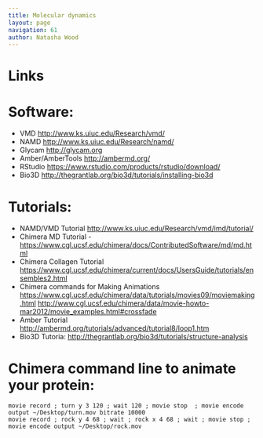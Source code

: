 ```yaml
---
title: Molecular dynamics
layout: page
navigation: 61
author: Natasha Wood
---
```


# Links

# Software:

- VMD  http://www.ks.uiuc.edu/Research/vmd/
- NAMD  http://www.ks.uiuc.edu/Research/namd/
- Glycam  http://glycam.org 
- Amber/AmberTools http://ambermd.org/ 
- RStudio  https://www.rstudio.com/products/rstudio/download/
- Bio3D  http://thegrantlab.org/bio3d/tutorials/installing-bio3d

# Tutorials:

- NAMD/VMD Tutorial  http://www.ks.uiuc.edu/Research/vmd/imd/tutorial/
- Chimera MD Tutorial - https://www.cgl.ucsf.edu/chimera/docs/ContributedSoftware/md/md.html
- Chimera Collagen Tutorial https://www.cgl.ucsf.edu/chimera/current/docs/UsersGuide/tutorials/ensembles2.html
- Chimera commands for Making Animations 
  https://www.cgl.ucsf.edu/chimera/data/tutorials/movies09/moviemaking.html
  http://www.cgl.ucsf.edu/chimera/data/movie-howto-mar2012/movie_examples.html#crossfade 
- Amber Tutorial	 http://ambermd.org/tutorials/advanced/tutorial8/loop1.htm
- Bio3D Tutoria: http://thegrantlab.org/bio3d/tutorials/structure-analysis

# Chimera command line to animate your protein:

    movie record ; turn y 3 120 ; wait 120 ; movie stop  ; movie encode output ~/Desktop/turn.mov bitrate 10000
    movie record ; rock y 4 68 ; wait ; rock x 4 68 ; wait ; movie stop ; movie encode output ~/Desktop/rock.mov


